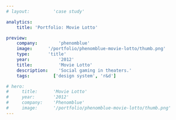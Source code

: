 ```yaml
---
# layout:         'case study'

analytics:
    title: 'Portfolio: Movie Lotto'

preview:
    company:        'phenomblue'
    image:      '/portfolio/phenomblue-movie-lotto/thumb.png'
    type:       'title'
    year:           '2012'
    title:          'Movie Lotto'
    description:    'Social gaming in theaters.'
    tags:         ['design system', 'r&d']

# hero:
#     title:      'Movie Lotto'
#     year:       '2012'
#     company:    'Phenomblue'
#     image:      '/portfolio/phenomblue-movie-lotto/thumb.png'
---
```


<script setup>
    // import YouTubeVideo from '../../components/YouTubeVideo.vue'
    // import NewsList from '../../components/NewsList.vue'
    // import AwardList from '../../components/AwardList.vue'
    // import _ from 'lodash'
    // import { data as pressData } from '../../press/press.data'
    // import { data as awardsData } from '../../awards/awards.data'

    // const press = _.filter(pressData, ['project', 'PhenomblueMoppetMashup'])
    // const awards = _.filter(awardsData, ['project', 'PhenomblueMoppetMashup'])

    import Page from './phenomblue-movie-lotto.vue'
</script>
<Page></Page>
<!-- Movie Lotto is a casual, multi-user, multi-screen gaming platform for movie theaters to provide next-level interactive entertainment before a movie begins.

<YouTubeVideo src="https://www.youtube.com/embed/_l6rD1AM4qo"></YouTubeVideo>

## Awards
<AwardList :data="awards"></AwardList>

## News
<NewsList :data="press"></NewsList> -->